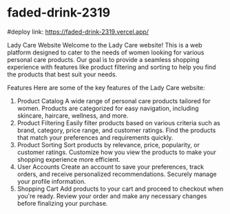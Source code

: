 # faded-drink-2319

#deploy link: https://faded-drink-2319.vercel.app/

Lady Care Website
Welcome to the Lady Care website! This is a web platform designed to cater to the needs of women looking for various personal care products. Our goal is to provide a seamless shopping experience with features like product filtering and sorting to help you find the products that best suit your needs.

Features
Here are some of the key features of the Lady Care website:

1. Product Catalog
A wide range of personal care products tailored for women.
Products are categorized for easy navigation, including skincare, haircare, wellness, and more.
2. Product Filtering
Easily filter products based on various criteria such as brand, category, price range, and customer ratings.
Find the products that match your preferences and requirements quickly.
3. Product Sorting
Sort products by relevance, price, popularity, or customer ratings.
Customize how you view the products to make your shopping experience more efficient.
4. User Accounts
Create an account to save your preferences, track orders, and receive personalized recommendations.
Securely manage your profile information.
5. Shopping Cart
Add products to your cart and proceed to checkout when you're ready.
Review your order and make any necessary changes before finalizing your purchase.
